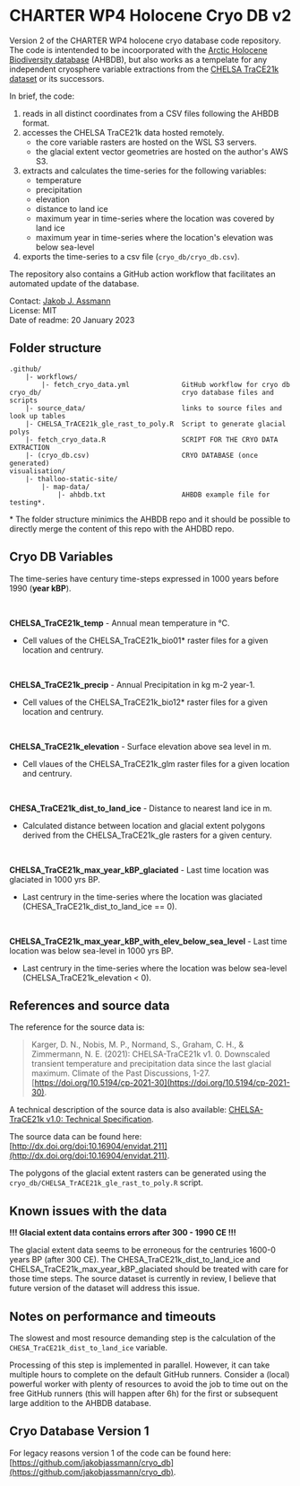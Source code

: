 # CHARTER WP4 Holocene Cryo DB v2

Version 2 of the CHARTER WP4 holocene cryo database code repository. The code is intentended to be incoorporated with the [Arctic Holocene Biodiversity database](https://github.com/AndrewIOM/holocene-arctic-biodiversity-map) (AHBDB), but also works as a tempelate for any independent cryosphere variable extractions from the [CHELSA TraCE21k dataset](https://chelsa-climate.org/chelsa-trace21k/) or its successors.

In brief, the code:
1. reads in all distinct coordinates from a CSV files following the AHBDB format.
2. accesses the CHELSA TraCE21k data hosted remotely.
    - the core variable rasters are hosted on the WSL S3 servers. 
    - the glacial extent vector geometries are hosted on the author's AWS S3.
3. extracts and calculates the time-series for the following variables:
    - temperature
    - precipitation
    - elevation
    - distance to land ice
    - maximum year in time-series where the location was covered by land ice
    - maximum year in time-series where the location's elevation was below sea-level
4. exports the time-series to a csv file (`cryo_db/cryo_db.csv`). 

The repository also contains a GitHub action workflow that facilitates an 
automated update of the database.

Contact: [Jakob J. Assmann](mailto:jakob.assmann@uzh.ch)<br>
License: MIT <br>
Date of readme: 20 January 2023

## Folder structure

```
.github/
    |- workflows/
        |- fetch_cryo_data.yml             GitHub workflow for cryo db
cryo_db/                                   cryo database files and scripts
    |- source_data/                        links to source files and look up tables
    |- CHELSA_TrACE21k_gle_rast_to_poly.R  Script to generate glacial polys
    |- fetch_cryo_data.R                   SCRIPT FOR THE CRYO DATA EXTRACTION
    |- (cryo_db.csv)                       CRYO DATABASE (once generated)
visualisation/
    |- thalloo-static-site/
        |- map-data/                        
            |- ahbdb.txt                   AHBDB example file for testing*.
```

\* The folder structure minimics the AHBDB repo and it should be possible to directly merge the content of this repo with the AHDBD repo. 

## Cryo DB Variables

The time-series have century time-steps expressed in 1000 years before 1990 (**year kBP**).

<br>

**CHELSA_TraCE21k_temp** - Annual mean temperature in °C.

- Cell values of the CHELSA_TraCE21k_bio01* raster files for a given location and centrury. 

<br>

**CHELSA_TraCE21k_precip** - Annual Precipitation in kg m-2 year-1.
- Cell values of the CHELSA_TraCE21k_bio12* raster files for a given location and centrury. 

<br>

**CHELSA_TraCE21k_elevation** - Surface elevation above sea level in m.
- Cell vlaues of the CHELSA_TraCE21k_glm raster files for a given location and centrury. 

<br>

**CHESA_TraCE21k_dist_to_land_ice** - Distance to nearest land ice in m. 
- Calculated distance between location and glacial extent polygons derived from the CHELSA_TraCE21k_gle rasters for a given century.

<br>

**CHELSA_TraCE21k_max_year_kBP_glaciated** - Last time location was glaciated in 1000 yrs BP. 
- Last centrury in the time-series where the location was glaciated (CHESA_TraCE21k_dist_to_land_ice == 0).

<br>

**CHELSA_TraCE21k_max_year_kBP_with_elev_below_sea_level** - Last time location was below sea-level in 1000 yrs BP. 
- Last centrury in the time-series where the location was below sea-level (CHELSA_TraCE21k_elevation < 0).

## References and source data

The reference for the source data is: 

> Karger, D. N., Nobis, M. P., Normand, S., Graham, C. H., & Zimmermann, N. E. (2021): CHELSA-TraCE21k v1. 0. Downscaled transient temperature and precipitation data since the last glacial maximum. Climate of the Past Discussions, 1-27. [https://doi.org/10.5194/cp-2021-30](https://doi.org/10.5194/cp-2021-30).

A technical description of the source data is also available: [CHELSA-TraCE21k v1.0: Technical Specification](https://www.envidat.ch/dataset/c88baa58-dbae-452c-8c2c-343e4c9fb885/resource/a00bc993-e2e9-49a3-ae76-5fe339cded29/download/chelsa-trace21k_technical_documentation.pdf).

The source data can be found here: [http://dx.doi.org/doi:10.16904/envidat.211](http://dx.doi.org/doi:10.16904/envidat.211).

The polygons of the glacial extent rasters can be generated using the `cryo_db/CHELSA_TrACE21k_gle_rast_to_poly.R` script.

## Known issues with the data

**!!! Glacial extent data contains errors after 300 - 1990 CE !!!**

The glacial extent data seems to be erroneous for the centruries 1600-0 years BP (after 300 CE). The CHESA_TraCE21k_dist_to_land_ice and CHELSA_TraCE21k_max_year_kBP_glaciated should be treated with care for those time steps. The source dataset is currently in review, I believe that future version of the dataset will address this issue.   

## Notes on performance and timeouts

The slowest and most resource demanding step is the calculation of the `CHESA_TraCE21k_dist_to_land_ice` variable. 

Processing of this step is implemented in parallel. However, it can take multiple hours to complete on the default GitHub runners. Consider a (local) powerful worker with plenty of resources to avoid the job to time out on the free GitHub runners (this will happen after 6h) for the first or subsequent large addition to the AHBDB database.  

## Cryo Database Version 1

For legacy reasons version 1 of the code can be found here: [https://github.com/jakobjassmann/cryo_db](https://github.com/jakobjassmann/cryo_db).